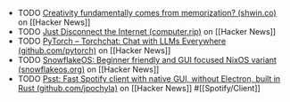 - TODO [Creativity fundamentally comes from memorization? (shwin.co)](https://news.ycombinator.com/item?id=41114825) on [[Hacker News]]
- TODO [Just Disconnect the Internet (computer.rip)](https://news.ycombinator.com/item?id=41125490) on [[Hacker News]]
- TODO [PyTorch – Torchchat: Chat with LLMs Everywhere (github.com/pytorch)](https://news.ycombinator.com/item?id=41125980) on [[Hacker News]]
- TODO [SnowflakeOS: Beginner friendly and GUI focused NixOS variant (snowflakeos.org)](https://news.ycombinator.com/item?id=41124472) on [[Hacker News]]
- TODO [Psst: Fast Spotify client with native GUI, without Electron, built in Rust (github.com/jpochyla)](https://news.ycombinator.com/item?id=28203654) on [[Hacker News]] #[[Spotify/Client]]